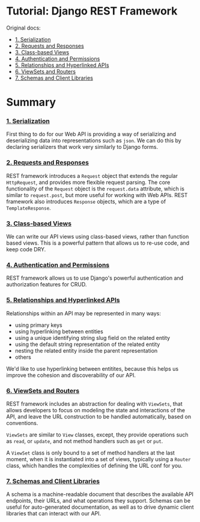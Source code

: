 # Tutorial: Django REST Framework

Original docs:

* [1. Serialization](http://www.django-rest-framework.org/tutorial/1-serialization/)
* [2. Requests and Responses](http://www.django-rest-framework.org/tutorial/2-requests-and-responses/)
* [3. Class-based Views](http://www.django-rest-framework.org/tutorial/3-class-based-views/)
* [4. Authentication and Permissions](http://www.django-rest-framework.org/tutorial/4-authentication-and-permissions/)
* [5. Relationships and Hyperlinked APIs](http://www.django-rest-framework.org/tutorial/5-relationships-and-hyperlinked-apis/)
* [6. ViewSets and Routers](http://www.django-rest-framework.org/tutorial/6-viewsets-and-routers/)
* [7. Schemas and Client Libraries](http://www.django-rest-framework.org/tutorial/7-schemas-and-client-libraries/)

# Summary

### [1. Serialization](http://www.django-rest-framework.org/tutorial/1-serialization/)

First thing to do for our Web API is providing a way of serializing and deserializing data into representations such as `json`. We can do this by declaring serializers that work very similarly to Django forms.

### [2. Requests and Responses](http://www.django-rest-framework.org/tutorial/2-requests-and-responses/)

REST framework introduces a `Request` object that extends the regular `HttpRequest`, and provides more flexible request parsing. The core functionality of the `Request` object is the `request.data` attribute, which is similar to `request.post`, but more useful for working with Web APIs. REST framework also introduces `Response` objects, which are a type of `TemplateResponse`.

### [3. Class-based Views](http://www.django-rest-framework.org/tutorial/3-class-based-views/)

We can write our API views using class-based views, rather than function based views. This is a powerful pattern that allows us to re-use code, and keep code DRY.

### [4. Authentication and Permissions](http://www.django-rest-framework.org/tutorial/4-authentication-and-permissions/)

REST framework allows us to use Django's powerful authentication and authorization features for CRUD.

### [5. Relationships and Hyperlinked APIs](http://www.django-rest-framework.org/tutorial/5-relationships-and-hyperlinked-apis/)

Relationships within an API may be represented in many ways:

* using primary keys
* using hyperlinking between entities
* using a unique identifying string slug field on the related entity
* using the default string representation of the related entity
* nesting the related entity inside the parent representation
* others

We'd like to use hyperlinking between entitites, because this helps us improve the cohesion and discoverability of our API.

### [6. ViewSets and Routers](http://www.django-rest-framework.org/tutorial/6-viewsets-and-routers/)

REST framework includes an abstraction for dealing with `ViewSets`, that allows developers to focus on modeling the state and interactions of the API, and leave the URL construction to be handled automatically, based on conventions.

`ViewSets` are similar to `View` classes, except, they provide operations such as `read`, or `update`, and not method handlers such as `get` or `put`.

A `ViewSet` class is only bound to a set of method handlers at the last moment, when it is instantiated into a set of views, typically using a `Router` class, which handles the complexities of defining the URL conf for you.

### [7. Schemas and Client Libraries](http://www.django-rest-framework.org/tutorial/7-schemas-and-client-libraries/)

A schema is a machine-readable document that describes the available API endpoints, their URLs, and what operations they support. Schemas can be useful for auto-generated documentation, as well as to drive dynamic client libraries that can interact with our API.